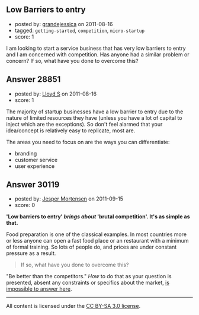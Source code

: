 ## Low Barriers to entry

- posted by: [grandejessica](https://stackexchange.com/users/-1/12701-grandejessica) on 2011-08-16
- tagged: `getting-started`, `competition`, `micro-startup`
- score: 1

I am looking to start a service business that has very low barriers to entry and I am concerned with competition.  Has anyone had a similar problem or concern? If so, what have you done to overcome this?


## Answer 28851

- posted by: [Lloyd S](https://stackexchange.com/users/-1/12549-lloyd-s) on 2011-08-16
- score: 1

The majority of startup businesses have a low barrier to entry due to the nature of limited resources they have (unless you have a lot of capital to inject which are the exceptions). So don't feel alarmed that your idea/concept is relatively easy to replicate, most are. 

The areas you need to focus on are the ways you can differentiate:

- branding 
- customer service
- user experience




## Answer 30119

- posted by: [Jesper Mortensen](https://stackexchange.com/users/-1/1261-jesper-mortensen) on 2011-09-15
- score: 0

<p><strong>'Low barriers to entry' <em>brings about</em> 'brutal competition'. It's as simple as that.</strong></p>

<p>Food preparation is one of the classical examples. In most countries more or less anyone can open a fast food place or an restaurant with a minimum of formal training. So lots of people do, and prices are under constant pressure as a result.</p>

<blockquote>
  <p>If so, what have you done to overcome this?</p>
</blockquote>

<p>"Be better than the competitors." <em>How</em> to do that as your question is presented, absent any constraints or specifics about the market, <a href="http://answers.onstartups.com/faq#questions">is impossible to answer here</a>.</p>




---

All content is licensed under the [CC BY-SA 3.0 license](https://creativecommons.org/licenses/by-sa/3.0/).
